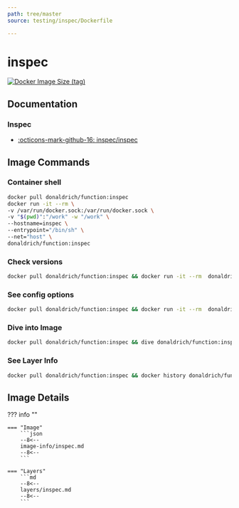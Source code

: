 ```yaml
---
path: tree/master
source: testing/inspec/Dockerfile

---
```


# inspec

[![Docker Image Size (tag)](https://img.shields.io/docker/image-size/donaldrich/function/inspec?color=blue&label=donaldrich/function:inspec&logo=docker&style=flat-square)](https://hub.docker.com/r/donaldrich/function/inspec)

## Documentation

### Inspec

* [:octicons-mark-github-16: inspec/inspec](https://github.com/inspec/inspec)

## Image Commands

### Container shell

```sh
docker pull donaldrich/function:inspec
docker run -it --rm \
-v /var/run/docker.sock:/var/run/docker.sock \
-v "$(pwd)":"/work" -w "/work" \
--hostname=inspec \
--entrypoint="/bin/sh" \
--net="host" \
donaldrich/function:inspec
```

### Check versions

```sh
docker pull donaldrich/function:inspec && docker run -it --rm  donaldrich/function:inspec validate
```

### See config options

```sh
docker pull donaldrich/function:inspec && docker run -it --rm  donaldrich/function:inspec help
```

### Dive into Image

```sh
docker pull donaldrich/function:inspec && dive donaldrich/function:inspec
```

### See Layer Info

```sh
docker pull donaldrich/function:inspec && docker history donaldrich/function:inspec
```

## Image Details

??? info ""

    === "Image"
        ```json
        --8<--
        image-info/inspec.md
        --8<--
        ```

    === "Layers"
        ```md
        --8<--
        layers/inspec.md
        --8<--
        ```
